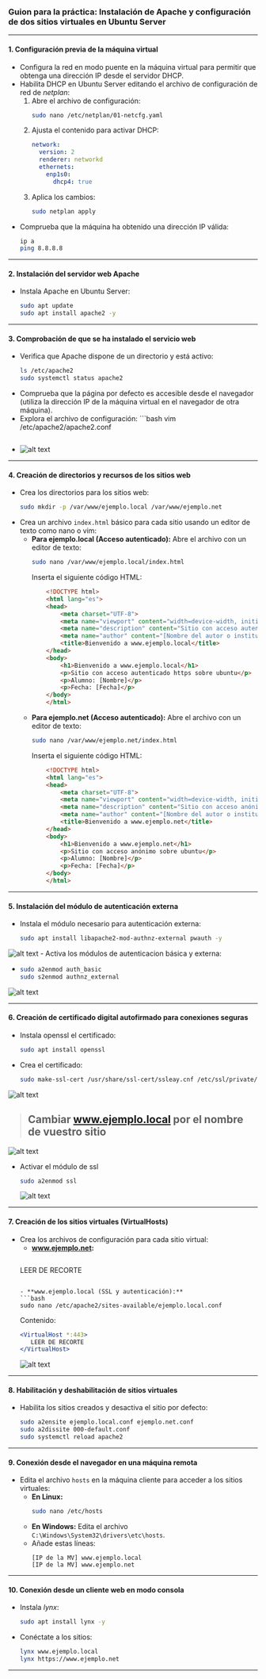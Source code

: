 ### Guion para la práctica: Instalación de Apache y configuración de dos sitios virtuales en Ubuntu Server

---

#### 1. **Configuración previa de la máquina virtual**
   - Configura la red en modo puente en la máquina virtual para permitir que obtenga una dirección IP desde el servidor DHCP.
   - Habilita DHCP en Ubuntu Server editando el archivo de configuración de red de *netplan*:
     1. Abre el archivo de configuración:
        ```bash
        sudo nano /etc/netplan/01-netcfg.yaml
        ```
     2. Ajusta el contenido para activar DHCP:
        ```yaml
        network:
          version: 2
          renderer: networkd
          ethernets:
            enp1s0:
              dhcp4: true
        ```
     3. Aplica los cambios:
        ```bash
        sudo netplan apply
        ```
   - Comprueba que la máquina ha obtenido una dirección IP válida:
     ```bash
     ip a
     ping 8.8.8.8
     ```

---

#### 2. **Instalación del servidor web Apache**
   - Instala Apache en Ubuntu Server:
     ```bash
     sudo apt update
     sudo apt install apache2 -y
     ```

---

#### 3. **Comprobación de que se ha instalado el servicio web**
   - Verifica que Apache dispone de un directorio y está activo:
     ```bash
     ls /etc/apache2
     sudo systemctl status apache2
     ```
   - Comprueba que la página por defecto es accesible desde el navegador (utiliza la dirección IP de la máquina virtual en el navegador de otra máquina).
   - Explora el archivo de configuración:
    ```bash
     vim /etc/apache2/apache2.conf
     ```
   - ![alt text](image.png)

---

#### 4. **Creación de directorios y recursos de los sitios web**
   - Crea los directorios para los sitios web:
     ```bash
     sudo mkdir -p /var/www/ejemplo.local /var/www/ejemplo.net
     ```
   - Crea un archivo `index.html` básico para cada sitio usando un editor de texto como nano o vim:
     - **Para ejemplo.local (Acceso autenticado):**
       Abre el archivo con un editor de texto:
       ```bash
       sudo nano /var/www/ejemplo.local/index.html
       ```
       Inserta el siguiente código HTML:
        ```html
            <!DOCTYPE html>
            <html lang="es">
            <head>
                <meta charset="UTF-8">
                <meta name="viewport" content="width=device-width, initial-scale=1.0">
                <meta name="description" content="Sitio con acceso autenticado">
                <meta name="author" content="[Nombre del autor o institución]">
                <title>Bienvenido a www.ejemplo.local</title>
            </head>
            <body>
                <h1>Bienvenido a www.ejemplo.local</h1>
                <p>Sitio con acceso autenticado https sobre ubuntu</p>
                <p>Alumno: [Nombre]</p>
                <p>Fecha: [Fecha]</p>
            </body>
            </html>
       ```
     - **Para ejemplo.net (Acceso autenticado):**
       Abre el archivo con un editor de texto:
       ```bash
       sudo nano /var/www/ejemplo.net/index.html
       ```
       Inserta el siguiente código HTML:
        ```html
            <!DOCTYPE html>
            <html lang="es">
            <head>
                <meta charset="UTF-8">
                <meta name="viewport" content="width=device-width, initial-scale=1.0">
                <meta name="description" content="Sitio con acceso anónimo">
                <meta name="author" content="[Nombre del autor o institución]">
                <title>Bienvenido a www.ejemplo.net</title>
            </head>
            <body>
                <h1>Bienvenido a www.ejemplo.net</h1>
                <p>Sitio con acceso anónimo sobre ubuntu</p>
                <p>Alumno: [Nombre]</p>
                <p>Fecha: [Fecha]</p>
            </body>
            </html>
        ```
       

---

#### 5. **Instalación del módulo de autenticación externa**
   - Instala el módulo necesario para autenticación externa:
     ```bash
     sudo apt install libapache2-mod-authnz-external pwauth -y
     ```
![alt text](image-1.png)
    - Activa los módulos de autenticacion básica y externa:
  
  - 
    ```bash
    sudo a2enmod auth_basic
    sudo s2enmod authnz_external
    ```

![alt text](image-2.png)

---

#### 6. **Creación de certificado digital autofirmado para conexiones seguras**

   - Instala openssl el certificado:
     ```bash
     sudo apt install openssl
     ```
   - Crea el certificado:
     ```bash
     sudo make-ssl-cert /usr/share/ssl-cert/ssleay.cnf /etc/ssl/private/ejemplo_local
     ```
![alt text](image-3.png)
> ## Cambiar www.ejemplo.local por el nombre de vuestro sitio
> 
![alt text](image-4.png)

- Activar el módulo de ssl
  ```bash
  sudo a2enmod ssl  
  ```
  ![alt text](image-5.png)
---

#### 7. **Creación de los sitios virtuales (VirtualHosts)**
   - Crea los archivos de configuración para cada sitio virtual:
     - **www.ejemplo.net:**
       ```bash
      LEER DE RECORTE
       </VirtualHost>
       ```

     - **www.ejemplo.local (SSL y autenticación):**
       ```bash
       sudo nano /etc/apache2/sites-available/ejemplo.local.conf
       ```
       Contenido:
       ```apache
       <VirtualHost *:443>
          LEER DE RECORTE
       </VirtualHost>
       ```
       ![alt text](image-6.png)

---

#### 8. **Habilitación y deshabilitación de sitios virtuales**
   - Habilita los sitios creados y desactiva el sitio por defecto:
     ```bash
     sudo a2ensite ejemplo.local.conf ejemplo.net.conf
     sudo a2dissite 000-default.conf
     sudo systemctl reload apache2
     ```

---

#### 9. **Conexión desde el navegador en una máquina remota**
   - Edita el archivo `hosts` en la máquina cliente para acceder a los sitios virtuales:
     - **En Linux:**
       ```bash
       sudo nano /etc/hosts
       ```
     - **En Windows:**
       Edita el archivo `C:\Windows\System32\drivers\etc\hosts`.
     - Añade estas líneas:
       ```
       [IP de la MV] www.ejemplo.local
       [IP de la MV] www.ejemplo.net
       ```

---

#### 10. **Conexión desde un cliente web en modo consola**
   - Instala *lynx*:
     ```bash
     sudo apt install lynx -y
     ```
   - Conéctate a los sitios:
     ```bash
     lynx www.ejemplo.local
     lynx https://www.ejemplo.net
     ```

---

